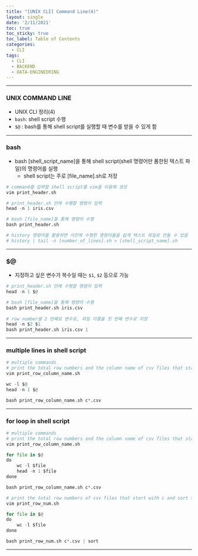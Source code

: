 ```yaml
---
title: "[UNIX CLI] Command Line(4)"
layout: single
date: '2/11/2021'
toc: true
toc_sticky: true
toc_label: Table of Contents
categories:
  - CLI
tags:
  - CLI
  - BACKEND
  - DATA-ENGINEERING
---
```


---
### UNIX COMMAND LINE
* UNIX CLI 정리(4)
* `bash`: shell script 수행
* `$@` : bash를 통해 shell script를 실행할 때 변수를 받을 수 있게 함

---

### bash
* bash [shell_script_name]을 통해 shell script(shell 명령어만 폼한된 텍스트 파일)의 명령어를 실행
    * shell script는 주로 [file_name].sh로 저장

```python
# command를 입력할 shell script를 vim을 이용해 생성
vim print_header.sh

# print_header.sh 안에 수행할 명령어 입력
head -n 1 iris.csv

# bash [file_name]을 통해 명령어 수행
bash print_header.sh

# history 명령어를 활용하면 이전에 수행한 명령어들을 쉽게 텍스트 파일로 만들 수 있음
# history | tail -n [number_of_lines].sh > [shell_script_name].sh
```
---

### $@
* 지정하고 싶은 변수가 복수일 때는 `$1`, `$2` 등으로 가능

```python
# print_header.sh 안에 수행할 명령어 입력
head -n 1 $@

# bash [file_name]을 통해 명령어 수행
bash print_header.sh iris.csv
 
# row number을 2 번째로 변수로, 파일 이름을 첫 번째 변수로 지정
head -n $2 $1
bash print_header.sh iris.csv 1
```
---

### multiple lines in shell script

```python
# multiple commands
# print the total row numbers and the column name of csv files that starts with c in the directory
vim print_row_column_name.sh

wc -l $@
head -n 1 $@

bash print_row_column_name.sh c*.csv
```
---

### for loop in shell script

```python
# multiple commands
# print the total row numbers and the column name of csv files that starts with c in the directory
vim print_row_column_name.sh

for file in $@
do
    wc -l $file
    head -n 1 $file
done

bash print_row_column_name.sh c*.csv

# print the total row numbers of csv files that start with c and sort the number of rows as ascending
vim print_row_num.sh

for file in $@
do
    wc -l $file
done

bash print_row_num.sh c*.csv | sort
```

---
